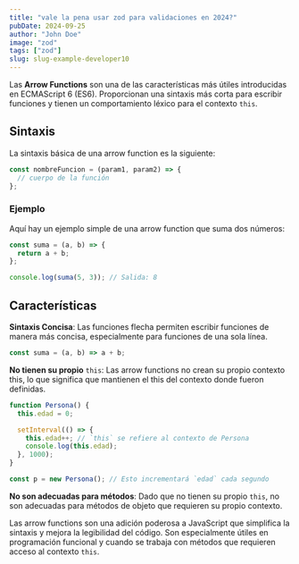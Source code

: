 ```yaml
---
title: "vale la pena usar zod para validaciones en 2024?"
pubDate: 2024-09-25
author: "John Doe"
image: "zod"
tags: ["zod"]
slug: slug-example-developer10
---
```


Las **Arrow Functions** son una de las características más útiles introducidas en ECMAScript 6 (ES6). Proporcionan una sintaxis más corta para escribir funciones y tienen un comportamiento léxico para el contexto `this`.

## Sintaxis

La sintaxis básica de una arrow function es la siguiente:

```javascript
const nombreFuncion = (param1, param2) => {
  // cuerpo de la función
};
```

### Ejemplo

Aquí hay un ejemplo simple de una arrow function que suma dos números:

```javascript
const suma = (a, b) => {
  return a + b;
};

console.log(suma(5, 3)); // Salida: 8
```

## Características

**Sintaxis Concisa**: Las funciones flecha permiten escribir funciones de manera más concisa, especialmente para funciones de una sola línea.

```javascript
const suma = (a, b) => a + b;
```

**No tienen su propio** `this`: Las arrow functions no crean su propio contexto this, lo que significa que mantienen el this del contexto donde fueron definidas.

```javascript
function Persona() {
  this.edad = 0;

  setInterval(() => {
    this.edad++; // `this` se refiere al contexto de Persona
    console.log(this.edad);
  }, 1000);
}

const p = new Persona(); // Esto incrementará `edad` cada segundo
```

**No son adecuadas para métodos**: Dado que no tienen su propio `this`, no son adecuadas para métodos de objeto que requieren su propio contexto.

Las arrow functions son una adición poderosa a JavaScript que simplifica la sintaxis y mejora la legibilidad del código. Son especialmente útiles en programación funcional y cuando se trabaja con métodos que requieren acceso al contexto `this`.
